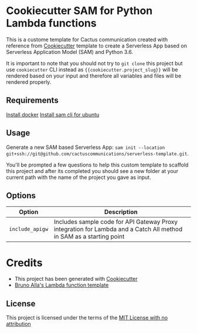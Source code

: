 # Cookiecutter SAM for Python Lambda functions

This is a custome template for Cactus communication created with reference from [Cookiecutter](https://github.com/audreyr/cookiecutter) template to create a Serverless App based on Serverless Application Model (SAM) and Python 3.6.

It is important to note that you should not try to `git clone` this project but use `cookiecutter` CLI instead as ``{{cookiecutter.project_slug}}`` will be rendered based on your input and therefore all variables and files will be rendered properly.

## Requirements

[Install docker](https://docs.docker.com/install/linux/docker-ce/ubuntu/)
[Install sam cli for ubuntu](https://docs.aws.amazon.com/serverless-application-model/latest/developerguide/serverless-sam-cli-install-linux.html
) 

## Usage

Generate a new SAM based Serverless App: `sam init --location git+ssh://git@github.com/cactuscommunications/serverless-template.git`. 

You'll be prompted a few questions to help this custom template to scaffold this project and after its completed you should see a new folder at your current path with the name of the project you gave as input.

## Options


Option | Description
------------------------------------------------- | ---------------------------------------------------------------------------------
`include_apigw` | Includes sample code for API Gateway Proxy integration for Lambda and a Catch All method in SAM as a starting point

# Credits

* This project has been generated with [Cookiecutter](https://github.com/audreyr/cookiecutter)
* [Bruno Alla's Lambda function template](https://github.com/browniebroke/cookiecutter-lambda-function)


License
-------

This project is licensed under the terms of the [MIT License with no attribution](/LICENSE)
